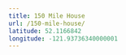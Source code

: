 ```yaml
---
title: 150 Mile House
url: /150-mile-house/
latitude: 52.1166842
longitude: -121.93736340000001
---
```

